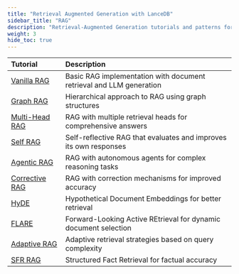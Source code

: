 ```yaml
---
title: "Retrieval Augmented Generation with LanceDB"
sidebar_title: "RAG"
description: "Retrieval-Augmented Generation tutorials and patterns for building AI applications with LanceDB"
weight: 3
hide_toc: true
---
```


| Tutorial | Description |
|:---------|:------------|
| [Vanilla RAG](/docs/tutorials/rag/vanilla_rag/) | Basic RAG implementation with document retrieval and LLM generation |
| [Graph RAG](/docs/tutorials/rag/graph_rag/) | Hierarchical approach to RAG using graph structures |
| [Multi-Head RAG](/docs/tutorials/rag/multi_head_rag/) | RAG with multiple retrieval heads for comprehensive answers |
| [Self RAG](/docs/tutorials/rag/self_rag/) | Self-reflective RAG that evaluates and improves its own responses |
| [Agentic RAG](/docs/tutorials/rag/agentic_rag/) | RAG with autonomous agents for complex reasoning tasks |
| [Corrective RAG](/docs/tutorials/rag/corrective_rag/) | RAG with correction mechanisms for improved accuracy |
| [HyDE](/docs/tutorials/rag/hyde/) | Hypothetical Document Embeddings for better retrieval |
| [FLARE](/docs/tutorials/rag/flare/) | Forward-Looking Active REtrieval for dynamic document selection |
| [Adaptive RAG](/docs/tutorials/rag/adaptive_rag/) | Adaptive retrieval strategies based on query complexity |
| [SFR RAG](/docs/tutorials/rag/sfr_rag/) | Structured Fact Retrieval for factual accuracy | 